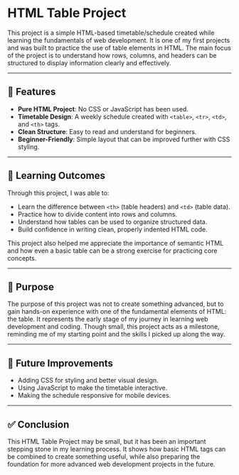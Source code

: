 # HTML Table Project

This project is a simple HTML-based timetable/schedule created while learning the fundamentals of web development. It is one of my first projects and was built to practice the use of table elements in HTML. The main focus of the project is to understand how rows, columns, and headers can be structured to display information clearly and effectively.

---

## 📌 Features
- **Pure HTML Project**: No CSS or JavaScript has been used.  
- **Timetable Design**: A weekly schedule created with `<table>`, `<tr>`, `<td>`, and `<th>` tags.  
- **Clean Structure**: Easy to read and understand for beginners.  
- **Beginner-Friendly**: Simple layout that can be improved further with CSS styling.

---

## 🎯 Learning Outcomes
Through this project, I was able to:
- Learn the difference between `<th>` (table headers) and `<td>` (table data).  
- Practice how to divide content into rows and columns.  
- Understand how tables can be used to organize structured data.  
- Build confidence in writing clean, properly indented HTML code.  

This project also helped me appreciate the importance of semantic HTML and how even a basic table can be a strong exercise for practicing core concepts.

---

## 🚀 Purpose
The purpose of this project was not to create something advanced, but to gain hands-on experience with one of the fundamental elements of HTML: the table. It represents the early stage of my journey in learning web development and coding. Though small, this project acts as a milestone, reminding me of my starting point and the skills I picked up along the way.

---

## 📂 Future Improvements
- Adding CSS for styling and better visual design.  
- Using JavaScript to make the timetable interactive.  
- Making the schedule responsive for mobile devices.

---

## ✅ Conclusion
This HTML Table Project may be small, but it has been an important stepping stone in my learning process. It shows how basic HTML tags can be combined to create something useful, while also preparing the foundation for more advanced web development projects in the future.
